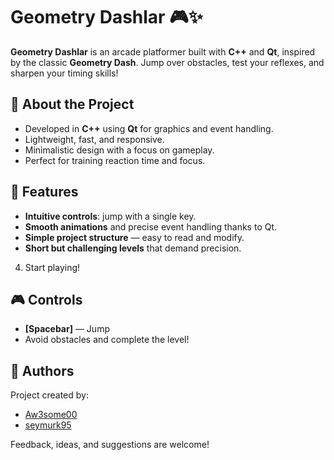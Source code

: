 # Geometry Dashlar 🎮✨

**Geometry Dashlar** is an arcade platformer built with **C++** and **Qt**, inspired by the classic **Geometry Dash**.
Jump over obstacles, test your reflexes, and sharpen your timing skills!

## 📖 About the Project
- Developed in **C++** using **Qt** for graphics and event handling.
- Lightweight, fast, and responsive.
- Minimalistic design with a focus on gameplay.
- Perfect for training reaction time and focus.

## 🌟 Features
- **Intuitive controls**: jump with a single key.
- **Smooth animations** and precise event handling thanks to Qt.
- **Simple project structure** — easy to read and modify.
- **Short but challenging levels** that demand precision.

4. Start playing!

## 🎮 Controls
- **[Spacebar]** — Jump
- Avoid obstacles and complete the level!

## 🤝 Authors
Project created by:
- [Aw3some00](https://github.com/Aw3some00)
- [seymurk95](https://github.com/seymurk95)

Feedback, ideas, and suggestions are welcome!

